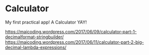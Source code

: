 # Calculator
My first practical app! A Calculator YAY!


https://maicoding.wordpress.com/2017/06/09/calculator-part-1-decimalformat-stringbuilder/
https://maicoding.wordpress.com/2017/06/11/calculator-part-2-big-decimal-lambda-expressions/
